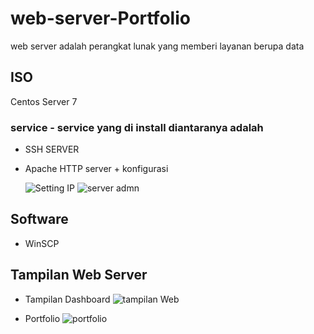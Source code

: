 # web-server-Portfolio
web server adalah perangkat lunak yang memberi layanan berupa data

## ISO 
Centos Server 7

### service - service yang di install diantaranya adalah
- SSH SERVER
- Apache HTTP server + konfigurasi

  
  ![Setting IP](https://github.com/Marlim3210/web-server-/assets/145945308/6b10fbc7-eac5-4185-8d97-687a1bba00f4)
  ![server admn](https://github.com/Marlim3210/web-server-/assets/145945308/4146f322-64f4-40f3-944f-39b0f33c8213)

## Software
- WinSCP

## Tampilan Web Server 
- Tampilan Dashboard
  ![tampilan Web](https://github.com/Marlim3210/web-server-/assets/145945308/03bfa0ae-4ffd-4695-9841-f1ce0b0182ae)

- Portfolio
  ![portfolio](https://github.com/Marlim3210/web-server-/assets/145945308/5d67fcc5-58ea-43ae-b9d5-747e61604695)



